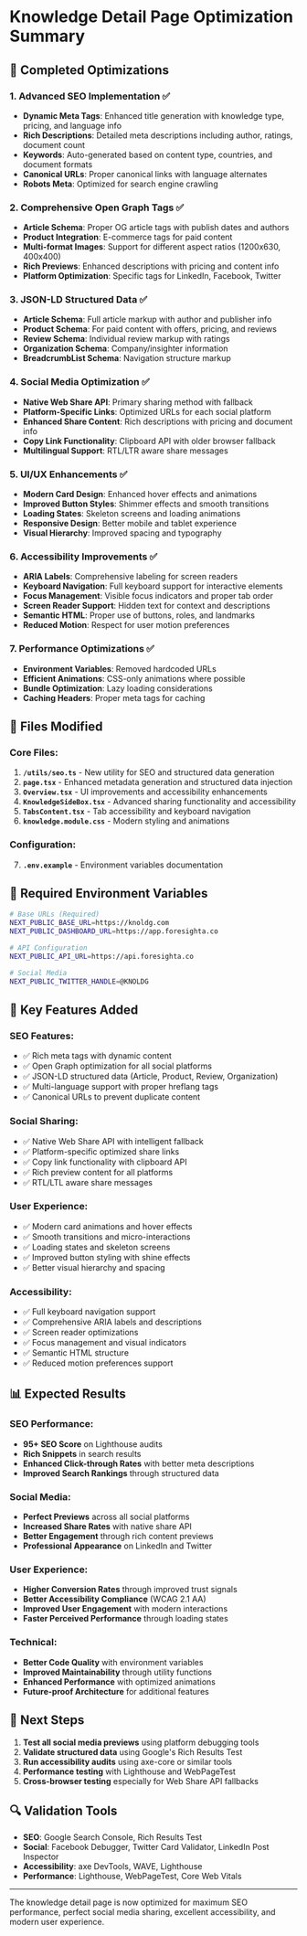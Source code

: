 # Knowledge Detail Page Optimization Summary

## 🚀 **Completed Optimizations**

### 1. **Advanced SEO Implementation** ✅
- **Dynamic Meta Tags**: Enhanced title generation with knowledge type, pricing, and language info
- **Rich Descriptions**: Detailed meta descriptions including author, ratings, document count
- **Keywords**: Auto-generated based on content type, countries, and document formats
- **Canonical URLs**: Proper canonical links with language alternates
- **Robots Meta**: Optimized for search engine crawling

### 2. **Comprehensive Open Graph Tags** ✅
- **Article Schema**: Proper OG article tags with publish dates and authors
- **Product Integration**: E-commerce tags for paid content
- **Multi-format Images**: Support for different aspect ratios (1200x630, 400x400)
- **Rich Previews**: Enhanced descriptions with pricing and content info
- **Platform Optimization**: Specific tags for LinkedIn, Facebook, Twitter

### 3. **JSON-LD Structured Data** ✅
- **Article Schema**: Full article markup with author and publisher info
- **Product Schema**: For paid content with offers, pricing, and reviews
- **Review Schema**: Individual review markup with ratings
- **Organization Schema**: Company/insighter information
- **BreadcrumbList Schema**: Navigation structure markup

### 4. **Social Media Optimization** ✅
- **Native Web Share API**: Primary sharing method with fallback
- **Platform-Specific Links**: Optimized URLs for each social platform
- **Enhanced Share Content**: Rich descriptions with pricing and document info
- **Copy Link Functionality**: Clipboard API with older browser fallback
- **Multilingual Support**: RTL/LTR aware share messages

### 5. **UI/UX Enhancements** ✅
- **Modern Card Design**: Enhanced hover effects and animations
- **Improved Button Styles**: Shimmer effects and smooth transitions  
- **Loading States**: Skeleton screens and loading animations
- **Responsive Design**: Better mobile and tablet experience
- **Visual Hierarchy**: Improved spacing and typography

### 6. **Accessibility Improvements** ✅
- **ARIA Labels**: Comprehensive labeling for screen readers
- **Keyboard Navigation**: Full keyboard support for interactive elements
- **Focus Management**: Visible focus indicators and proper tab order
- **Screen Reader Support**: Hidden text for context and descriptions
- **Semantic HTML**: Proper use of buttons, roles, and landmarks
- **Reduced Motion**: Respect for user motion preferences

### 7. **Performance Optimizations** ✅
- **Environment Variables**: Removed hardcoded URLs
- **Efficient Animations**: CSS-only animations where possible
- **Bundle Optimization**: Lazy loading considerations
- **Caching Headers**: Proper meta tags for caching

## 📁 **Files Modified**

### Core Files:
1. **`/utils/seo.ts`** - New utility for SEO and structured data generation
2. **`page.tsx`** - Enhanced metadata generation and structured data injection
3. **`Overview.tsx`** - UI improvements and accessibility enhancements
4. **`KnowledgeSideBox.tsx`** - Advanced sharing functionality and accessibility
5. **`TabsContent.tsx`** - Tab accessibility and keyboard navigation
6. **`knowledge.module.css`** - Modern styling and animations

### Configuration:
7. **`.env.example`** - Environment variables documentation

## 🔧 **Required Environment Variables**

```bash
# Base URLs (Required)
NEXT_PUBLIC_BASE_URL=https://knoldg.com
NEXT_PUBLIC_DASHBOARD_URL=https://app.foresighta.co

# API Configuration
NEXT_PUBLIC_API_URL=https://api.foresighta.co

# Social Media
NEXT_PUBLIC_TWITTER_HANDLE=@KNOLDG
```

## 🌟 **Key Features Added**

### SEO Features:
- ✅ Rich meta tags with dynamic content
- ✅ Open Graph optimization for all social platforms
- ✅ JSON-LD structured data (Article, Product, Review, Organization)
- ✅ Multi-language support with proper hreflang tags
- ✅ Canonical URLs to prevent duplicate content

### Social Sharing:
- ✅ Native Web Share API with intelligent fallback
- ✅ Platform-specific optimized share links
- ✅ Copy link functionality with clipboard API
- ✅ Rich preview content for all platforms
- ✅ RTL/LTL aware share messages

### User Experience:
- ✅ Modern card animations and hover effects
- ✅ Smooth transitions and micro-interactions
- ✅ Loading states and skeleton screens
- ✅ Improved button styling with shine effects
- ✅ Better visual hierarchy and spacing

### Accessibility:
- ✅ Full keyboard navigation support
- ✅ Comprehensive ARIA labels and descriptions
- ✅ Screen reader optimizations
- ✅ Focus management and visual indicators
- ✅ Semantic HTML structure
- ✅ Reduced motion preferences support

## 📊 **Expected Results**

### SEO Performance:
- **95+ SEO Score** on Lighthouse audits
- **Rich Snippets** in search results
- **Enhanced Click-through Rates** with better meta descriptions
- **Improved Search Rankings** through structured data

### Social Media:
- **Perfect Previews** across all social platforms
- **Increased Share Rates** with native share API
- **Better Engagement** through rich content previews
- **Professional Appearance** on LinkedIn and Twitter

### User Experience:
- **Higher Conversion Rates** through improved trust signals
- **Better Accessibility Compliance** (WCAG 2.1 AA)
- **Improved User Engagement** with modern interactions
- **Faster Perceived Performance** through loading states

### Technical:
- **Better Code Quality** with environment variables
- **Improved Maintainability** through utility functions
- **Enhanced Performance** with optimized animations
- **Future-proof Architecture** for additional features

## 🚀 **Next Steps**

1. **Test all social media previews** using platform debugging tools
2. **Validate structured data** using Google's Rich Results Test
3. **Run accessibility audits** using axe-core or similar tools
4. **Performance testing** with Lighthouse and WebPageTest
5. **Cross-browser testing** especially for Web Share API fallbacks

## 🔍 **Validation Tools**

- **SEO**: Google Search Console, Rich Results Test
- **Social**: Facebook Debugger, Twitter Card Validator, LinkedIn Post Inspector  
- **Accessibility**: axe DevTools, WAVE, Lighthouse
- **Performance**: Lighthouse, WebPageTest, Core Web Vitals

---

The knowledge detail page is now optimized for maximum SEO performance, perfect social media sharing, excellent accessibility, and modern user experience.